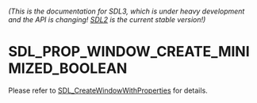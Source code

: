 ###### (This is the documentation for SDL3, which is under heavy development and the API is changing! [SDL2](https://wiki.libsdl.org/SDL2/) is the current stable version!)
# SDL_PROP_WINDOW_CREATE_MINIMIZED_BOOLEAN

Please refer to [SDL_CreateWindowWithProperties](SDL_CreateWindowWithProperties) for details.

